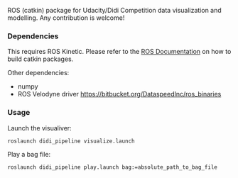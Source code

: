 ROS (catkin) package for Udacity/Didi Competition data visualization and modelling. Any contribution is welcome!

### Dependencies
This requires ROS Kinetic. Please refer to the [ROS Documentation](http://wiki.ros.org/ROS/Tutorials/BuildingPackages) on how to build catkin packages.

Other dependencies:
* numpy
* ROS Velodyne driver https://bitbucket.org/DataspeedInc/ros_binaries

### Usage
Launch the visualiver:
```
roslaunch didi_pipeline visualize.launch
```

Play a bag file:
```
roslaunch didi_pipeline play.launch bag:=absolute_path_to_bag_file
```
